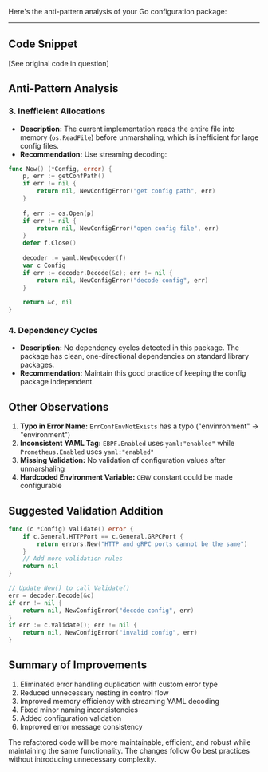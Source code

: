 Here's the anti-pattern analysis of your Go configuration package:

---

## Code Snippet
[See original code in question]

## Anti-Pattern Analysis




### 3. Inefficient Allocations

*   **Description:** The current implementation reads the entire file into memory (`os.ReadFile`) before unmarshaling, which is inefficient for large config files.
*   **Recommendation:** Use streaming decoding:

```go
func New() (*Config, error) {
    p, err := getConfPath()
    if err != nil {
        return nil, NewConfigError("get config path", err)
    }
    
    f, err := os.Open(p)
    if err != nil {
        return nil, NewConfigError("open config file", err)
    }
    defer f.Close()
    
    decoder := yaml.NewDecoder(f)
    var c Config
    if err := decoder.Decode(&c); err != nil {
        return nil, NewConfigError("decode config", err)
    }
    
    return &c, nil
}
```

### 4. Dependency Cycles

*   **Description:** No dependency cycles detected in this package. The package has clean, one-directional dependencies on standard library packages.
*   **Recommendation:** Maintain this good practice of keeping the config package independent.

## Other Observations

1. **Typo in Error Name:** `ErrConfEnvNotExists` has a typo ("envinronment" → "environment")
2. **Inconsistent YAML Tag:** `EBPF.Enabled` uses `yaml:"enabled"` while `Prometheus.Enabled` uses `yaml:"enabled"`
3. **Missing Validation:** No validation of configuration values after unmarshaling
4. **Hardcoded Environment Variable:** `CENV` constant could be made configurable

## Suggested Validation Addition

```go
func (c *Config) Validate() error {
    if c.General.HTTPPort == c.General.GRPCPort {
        return errors.New("HTTP and gRPC ports cannot be the same")
    }
    // Add more validation rules
    return nil
}

// Update New() to call Validate()
err = decoder.Decode(&c)
if err != nil {
    return nil, NewConfigError("decode config", err)
}
if err := c.Validate(); err != nil {
    return nil, NewConfigError("invalid config", err)
}
```

## Summary of Improvements

1. Eliminated error handling duplication with custom error type
2. Reduced unnecessary nesting in control flow
3. Improved memory efficiency with streaming YAML decoding
4. Fixed minor naming inconsistencies
5. Added configuration validation
6. Improved error message consistency

The refactored code will be more maintainable, efficient, and robust while maintaining the same functionality. The changes follow Go best practices without introducing unnecessary complexity.